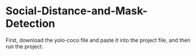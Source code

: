 # Social-Distance-and-Mask-Detection
First, download the yolo-coco file and paste it into the project file, and then run the project.
